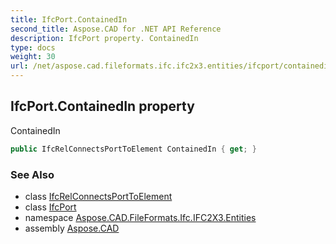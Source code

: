 ```yaml
---
title: IfcPort.ContainedIn
second_title: Aspose.CAD for .NET API Reference
description: IfcPort property. ContainedIn
type: docs
weight: 30
url: /net/aspose.cad.fileformats.ifc.ifc2x3.entities/ifcport/containedin/
---
```

## IfcPort.ContainedIn property

ContainedIn

```csharp
public IfcRelConnectsPortToElement ContainedIn { get; }
```

### See Also

* class [IfcRelConnectsPortToElement](../../ifcrelconnectsporttoelement/)
* class [IfcPort](../)
* namespace [Aspose.CAD.FileFormats.Ifc.IFC2X3.Entities](../../ifcport/)
* assembly [Aspose.CAD](../../../)


